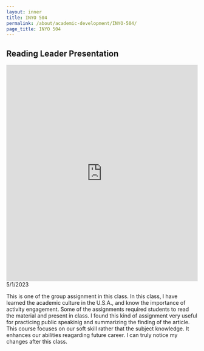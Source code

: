 ```yaml
---
layout: inner
title: INYO 504
permalink: /about/academic-development/INYO-504/
page_title: INYO 504
---
```

<head>
    <link rel="stylesheet" href="{{ "/css/article.css" | prepend: site.baseurl }}">
</head>

<div class="article">
<div class="art-deco">
<h2>Reading Leader Presentation</h2>
<iframe src="https://docs.google.com/presentation/d/e/2PACX-1vR5bgDQUWhKpQfk1CDW2jkDVpDbBWCofQRhNZJog11ReXKT3B2PPklNYYvdI6icaP6ibiBDxSdLpIaa/embed?start=true&loop=false&delayms=1000" frameborder="0" width="100%" height="569" allowfullscreen="true" mozallowfullscreen="true" webkitallowfullscreen="true"></iframe>
<div class="date"><span>5/1/2023</span></div>
<p>
This is one of the group assignment in this class. In this class, I have learned the academic culture in the U.S.A., and know the importance of activity engagement. Some of the assignments required students to read the material and present in class. I found this kind of assignment very useful for practicing public speakinig and summarizing the finding of the article. This course focuses on our soft skill rather that the subject knowledge. It enhances our abilities reagarding future career. I can truly notice my changes after this class. 
</p>
</div>
</div>